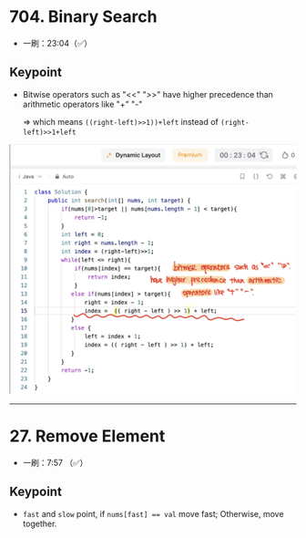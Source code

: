 # 704. Binary Search
* 一刷：23:04（✅）
## Keypoint
* Bitwise operators such as "<<" ">>" have higher precedence than arithmetic operators like "+" "-" 

    => which means `((right-left)>>1))+left` instead of `(right-left)>>1+left`

![image](https://github.com/TomasZhu0321/LeetCode_Algorithm/blob/main/Chapter1_Array/img/704_1.png)

***
# 27. Remove Element
* 一刷：7:57 （✅）
## Keypoint
* `fast` and `slow` point, if `nums[fast] == val` move fast; Otherwise, move together.
